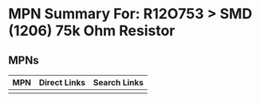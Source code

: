 



# MPN Summary For: R12O753 > SMD (1206) 75k Ohm Resistor

## MPNs
  

|MPN|Direct Links|Search Links|
| :--- | :--- | :--- |
||||
